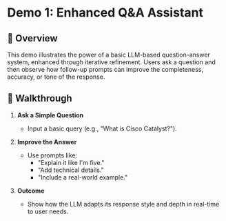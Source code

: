 # Demo 1: Enhanced Q&A Assistant

## 📘 Overview

This demo illustrates the power of a basic LLM-based question-answer system, enhanced through iterative refinement. Users ask a question and then observe how follow-up prompts can improve the completeness, accuracy, or tone of the response.

## 🚶 Walkthrough

1. **Ask a Simple Question**
   - Input a basic query (e.g., "What is Cisco Catalyst?").

2. **Improve the Answer**
   - Use prompts like:
     - "Explain it like I'm five."
     - "Add technical details."
     - "Include a real-world example."

3. **Outcome**
   - Show how the LLM adapts its response style and depth in real-time to user needs.
